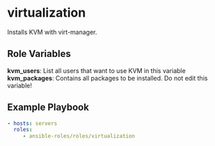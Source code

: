 virtualization
=========

Installs KVM with virt-manager.

Role Variables
--------------
**kvm_users**: List all users that want to use KVM in this variable \
**kvm_packages**: Contains all packages to be installed. Do not edit this variable!

Example Playbook
----------------
```yaml
- hosts: servers
  roles:
     - ansible-roles/roles/virtualization
```
